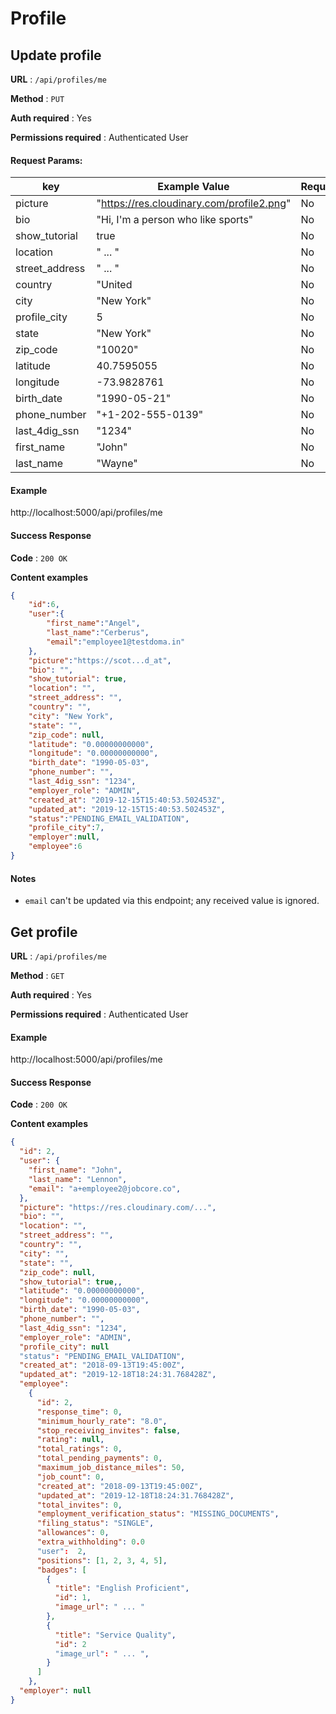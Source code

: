 # Profile


## Update profile

**URL** : `/api/profiles/me`

**Method** : `PUT`

**Auth required** : Yes

**Permissions required** : Authenticated User

#### Request Params:

| key             | Example Value                                | Required?     | Observations         |
| --------------  | -------------------------------------------  | ------------- | -------------------- |
| picture         |  "https://res.cloudinary.com/profile2.png"   |     No        |                      |
| bio             |  "Hi, I'm a person who like sports"          |     No        |                      |
| show_tutorial   |  true                                        |     No        |                      |
| location        |  " ... "                                     |     No        |                      |
| street_address  |  " ... "                                     |     No        |                      |
| country         |  "United                                     |     No        |                      |
| city            |  "New York"                                  |     No        |                      |
| profile_city    |  5                                           |     No        |                      |
| state           |  "New York"                                  |     No        |                      |
| zip_code        |  "10020"                                     |     No        |                      |
| latitude        |  40.7595055                                  |     No        |                      |
| longitude       |  -73.9828761                                 |     No        |                      |
| birth_date      |  "1990-05-21"                                |     No        |                      |
| phone_number    |  "+1-202-555-0139"                           |     No        |                      |
| last_4dig_ssn   |  "1234"                                      |     No        |                      |
| first_name      |  "John"                                      |     No        |                      |
| last_name       |  "Wayne"                                     |     No        |                      |

#### Example

http://localhost:5000/api/profiles/me

#### Success Response

**Code** : `200 OK`

**Content examples**

```json
{
    "id":6,
    "user":{
        "first_name":"Angel",
        "last_name":"Cerberus",
        "email":"employee1@testdoma.in"
    },
    "picture":"https://scot...d_at",
    "bio": "",
    "show_tutorial": true,
    "location": "",
    "street_address": "",
    "country": "",
    "city": "New York",
    "state": "",
    "zip_code": null,
    "latitude": "0.00000000000",
    "longitude": "0.00000000000",
    "birth_date": "1990-05-03",
    "phone_number": "",
    "last_4dig_ssn": "1234",
    "employer_role": "ADMIN",
    "created_at": "2019-12-15T15:40:53.502453Z",
    "updated_at": "2019-12-15T15:40:53.502453Z",
    "status":"PENDING_EMAIL_VALIDATION",
    "profile_city":7,
    "employer":null,
    "employee":6
}
```

#### Notes
- `email` can't be updated via this endpoint; any received value is ignored.


## Get profile

**URL** : `/api/profiles/me`

**Method** : `GET`

**Auth required** : Yes

**Permissions required** : Authenticated User

#### Example

http://localhost:5000/api/profiles/me

#### Success Response

**Code** : `200 OK`

**Content examples**

```json
{
  "id": 2,
  "user": {
    "first_name": "John",
    "last_name": "Lennon",
    "email": "a+employee2@jobcore.co",
  },
  "picture": "https://res.cloudinary.com/...",
  "bio": "",
  "location": "",
  "street_address": "",
  "country": "",
  "city": "",
  "state": "",
  "zip_code": null,
  "show_tutorial": true,,
  "latitude": "0.00000000000",
  "longitude": "0.00000000000",
  "birth_date": "1990-05-03",
  "phone_number": "",
  "last_4dig_ssn": "1234",
  "employer_role": "ADMIN",
  "profile_city": null  
  "status": "PENDING_EMAIL_VALIDATION",
  "created_at": "2018-09-13T19:45:00Z",
  "updated_at": "2019-12-18T18:24:31.768428Z",
  "employee":
    {
      "id": 2,
      "response_time": 0,
      "minimum_hourly_rate": "8.0",
      "stop_receiving_invites": false,
      "rating": null,
      "total_ratings": 0,
      "total_pending_payments": 0,
      "maximum_job_distance_miles": 50,
      "job_count": 0,
      "created_at": "2018-09-13T19:45:00Z",
      "updated_at": "2019-12-18T18:24:31.768428Z",
      "total_invites": 0,
      "employment_verification_status": "MISSING_DOCUMENTS",
      "filing_status": "SINGLE",
      "allowances": 0,
      "extra_withholding": 0.0
      "user":  2,
      "positions": [1, 2, 3, 4, 5],
      "badges": [
        {
          "title": "English Proficient",
          "id": 1,
          "image_url": " ... "
        },
        {
          "title": "Service Quality",
          "id": 2
          "image_url": " ... ",
        }
      ]
    },
  "employer": null
}
```
